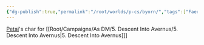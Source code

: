 ```yaml
---
{"dg-publish":true,"permalink":"/root/worlds/p-cs/byorn/","tags":["Faerun","Fantasy","Balky"]}
---
```


[Petai](Petai.md)'s char for [[Root/Campaigns/As DM/5. Descent Into Avernus/5. Descent Into Avernus\|5. Descent Into Avernus]]]
